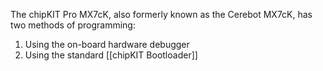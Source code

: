 The chipKIT Pro MX7cK, also formerly known as the Cerebot MX7cK, has two methods of programming:

1. Using the on-board hardware debugger
2. Using the standard [[chipKIT Bootloader]]